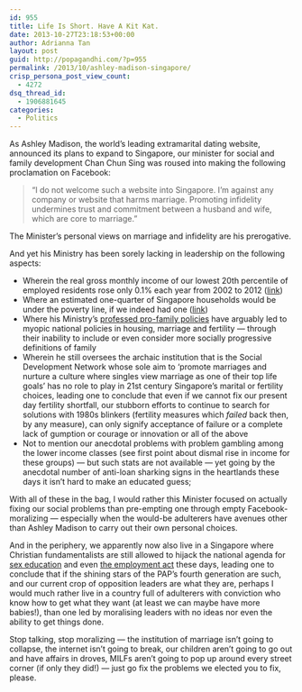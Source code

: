 ```yaml
---
id: 955
title: Life Is Short. Have A Kit Kat.
date: 2013-10-27T23:18:53+00:00
author: Adrianna Tan
layout: post
guid: http://popagandhi.com/?p=955
permalink: /2013/10/ashley-madison-singapore/
crisp_persona_post_view_count:
  - 4272
dsq_thread_id:
  - 1906881645
categories:
  - Politics
---
```

As Ashley Madison, the world&#8217;s leading extramarital dating website, announced its plans to expand to Singapore, our minister for social and family development Chan Chun Sing was roused into making the following proclamation on Facebook:

> &#8220;I do not welcome such a website into Singapore. I&#8217;m against any company or website that harms marriage. Promoting infidelity undermines trust and commitment between a husband and wife, which are core to marriage.&#8221;

The Minister&#8217;s personal views on marriage and infidelity are his prerogative. 

And yet his Ministry has been sorely lacking in leadership on the following aspects:

  * Wherein the real gross monthly income of our lowest 20th percentile of employed residents rose only 0.1% each year from 2002 to 2012 ([link](http://www.singapolitics.sg/news/incomes-bottom-continue-rise-says-chan-chun-sing))
  * Where an estimated one-quarter of Singapore households would be under the poverty line, if we indeed had one ([link](http://yawningbread.wordpress.com/2013/10/27/one-quarter-of-singapore-households-below-poverty-line/))
  * Where his Ministry&#8217;s [professed pro-family policies](http://app.msf.gov.sg/AboutMSF/OurPeople/DivisionsatMSF/FamilyDevelopmentandSupport/FamilyPolicyUnit.aspx) have arguably led to myopic national policies in housing, marriage and fertility — through their inability to include or even consider more socially progressive definitions of family
  * Wherein he still oversees the archaic institution that is the Social Development Network whose sole aim to &#8216;promote marriages and nurture a culture where singles view marriage as one of their top life goals&#8217; has no role to play in 21st century Singapore&#8217;s marital or fertility choices, leading one to conclude that even if we cannot fix our present day fertility shortfall, our stubborn efforts to continue to search for solutions with 1980s blinkers (fertility measures which _failed_ back then, by any measure), can only signify acceptance of failure or a complete lack of gumption or courage or innovation or all of the above
  * Not to mention our anecdotal problems with problem gambling among the lower income classes (see first point about dismal rise in income for these groups) — but such stats are not available — yet going by the anecdotal number of anti-loan sharking signs in the heartlands these days it isn&#8217;t hard to make an educated guess;

With all of these in the bag, I would rather this Minister focused on actually fixing our social problems than pre-empting one through empty Facebook-moralizing — especially when the would-be adulterers have avenues other than Ashley Madison to carry out their own personal choices. 

And in the periphery, we apparently now also live in a Singapore where Christian fundamentalists are still allowed to hijack the national agenda for [sex education](http://news.asiaone.com/News/Latest%2BNews/Singapore/Story/A1Story20120702-356703/2.html) and even [the employment act](http://www.singapolitics.sg/news/church-wants-review-order-compensate-axed-employee) these days, leading one to conclude that if the shining stars of the PAP&#8217;s fourth generation are such, and our current crop of opposition leaders are what they are, perhaps I would much rather live in a country full of adulterers with conviction who know how to get what they want (at least we can maybe have more babies!), than one led by moralising leaders with no ideas nor even the ability to get things done.

Stop talking, stop moralizing — the institution of marriage isn&#8217;t going to collapse, the internet isn&#8217;t going to break, our children aren&#8217;t going to go out and have affairs in droves, MILFs aren&#8217;t going to pop up around every street corner (if only they did!) — just go fix the problems we elected you to fix, please.